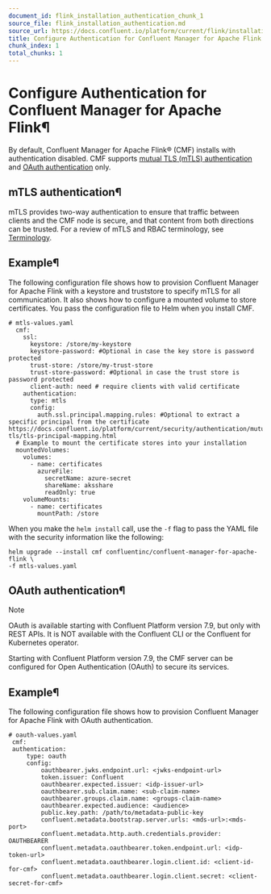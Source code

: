 ```yaml
---
document_id: flink_installation_authentication_chunk_1
source_file: flink_installation_authentication.md
source_url: https://docs.confluent.io/platform/current/flink/installation/authentication.html
title: Configure Authentication for Confluent Manager for Apache Flink
chunk_index: 1
total_chunks: 1
---
```


# Configure Authentication for Confluent Manager for Apache Flink¶

By default, Confluent Manager for Apache Flink® (CMF) installs with authentication disabled. CMF supports [mutual TLS (mTLS) authentication](../../security/authentication/mutual-tls/overview.html#tls-authentication) and [OAuth authentication](../../security/authentication/oauth-oidc/overview.html#oauth-oidc-authentication-overview) only.

## mTLS authentication¶

mTLS provides two-way authentication to ensure that traffic between clients and the CMF node is secure, and that content from both directions can be trusted. For a review of mTLS and RBAC terminology, see [Terminology](../../kafka/configure-mds/mutual-tls-auth-rbac.html#mtls-rbac-terminolgy-review).

## Example¶

The following configuration file shows how to provision Confluent Manager for Apache Flink with a keystore and truststore to specify mTLS for all communication. It also shows how to configure a mounted volume to store certificates. You pass the configuration file to Helm when you install CMF.

    # mtls-values.yaml
      cmf:
        ssl:
          keystore: /store/my-keystore
          keystore-password: #Optional in case the key store is password protected
          trust-store: /store/my-trust-store
          trust-store-password: #Optional in case the trust store is password protected
          client-auth: need # require clients with valid certificate
        authentication:
          type: mtls
          config:
            auth.ssl.principal.mapping.rules: #Optional to extract a specific principal from the certificate https://docs.confluent.io/platform/current/security/authentication/mutual-tls/tls-principal-mapping.html
      # Example to mount the certificate stores into your installation
      mountedVolumes:
        volumes:
          - name: certificates
            azureFile:
              secretName: azure-secret
              shareName: aksshare
              readOnly: true
        volumeMounts:
          - name: certificates
            mountPath: /store

When you make the `helm install` call, use the `-f` flag to pass the YAML file with the security information like the following:

    helm upgrade --install cmf confluentinc/confluent-manager-for-apache-flink \
    -f mtls-values.yaml

## OAuth authentication¶

Note

OAuth is available starting with Confluent Platform version 7.9, but only with REST APIs. It is NOT available with the Confluent CLI or the Confluent for Kubernetes operator.

Starting with Confluent Platform version 7.9, the CMF server can be configured for Open Authentication (OAuth) to secure its services.

## Example¶

The following configuration file shows how to provision Confluent Manager for Apache Flink with OAuth authentication.

    # oauth-values.yaml
     cmf:
     authentication:
         type: oauth
         config:
             oauthbearer.jwks.endpoint.url: <jwks-endpoint-url>
             token.issuer: Confluent
             oauthbearer.expected.issuer: <idp-issuer-url>
             oauthbearer.sub.claim.name: <sub-claim-name>
             oauthbearer.groups.claim.name: <groups-claim-name>
             oauthbearer.expected.audience: <audience>
             public.key.path: /path/to/metadata-public-key
             confluent.metadata.bootstrap.server.urls: <mds-url>:<mds-port>
             confluent.metadata.http.auth.credentials.provider: OAUTHBEARER
             confluent.metadata.oauthbearer.token.endpoint.url: <idp-token-url>
             confluent.metadata.oauthbearer.login.client.id: <client-id-for-cmf>
             confluent.metadata.oauthbearer.login.client.secret: <client-secret-for-cmf>
